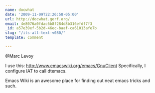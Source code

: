 ```yaml
---
name: docwhat
date: '2009-11-09T22:26:58-05:00'
url: http://docwhat.gerf.org/
email: 4e8076a0fdac6b8f284d8b316efdf7f3
_id: a57e39ef-5b2d-46ec-baaf-ca61013afe7b
slug: "/its-all-text-v080/"
template: comment

---
```


@Marc Levoy

I use this: http://www.emacswiki.org/emacs/GnuClient
Specifically, I configure IAT to call dtemacs.

Emacs Wiki is an awesome place for finding out neat emacs tricks and such.

